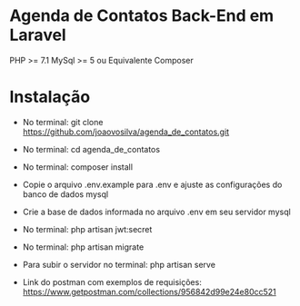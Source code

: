 # Agenda de Contatos Back-End em Laravel
PHP >= 7.1
MySql >= 5 ou Equivalente
Composer

# Instalação
- No terminal: git clone https://github.com/joaovosilva/agenda_de_contatos.git
- No terminal: cd agenda_de_contatos
- No terminal: composer install
- Copie o arquivo .env.example para .env e ajuste as configurações do banco de dados mysql
- Crie a base de dados informada no arquivo .env em seu servidor mysql
- No terminal: php artisan jwt:secret
- No terminal: php artisan migrate

- Para subir o servidor no terminal: php artisan serve

- Link do postman com exemplos de requisições: https://www.getpostman.com/collections/956842d99e24e80cc521
